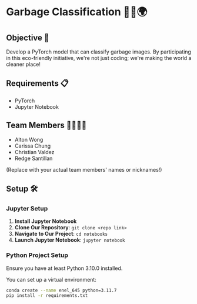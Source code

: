 # Garbage Classification 🦸‍♂️🌍

## Objective 🎯

Develop a PyTorch model that can classify garbage images. By participating in this eco-friendly initiative, we're not just coding; we're making the world a cleaner place!

## Requirements 📋

- PyTorch
- Jupyter Notebook

## Team Members 👩‍💻👨‍💻

- Alton Wong
- Carissa Chung
- Christian Valdez
- Redge Santillan

(Replace with your actual team members' names or nicknames!)

## Setup 🛠️

### Jupyter Setup

1. **Install Jupyter Notebook**
2. **Clone Our Repository**: `git clone <repo link>`
3. **Navigate to Our Project**: `cd notebooks`
4. **Launch Jupyter Notebook**: `jupyter notebook`

### Python Project Setup

Ensure you have at least Python 3.10.0 installed.

You can set up a virtual environment:

```bash
conda create --name enel_645 python=3.11.7
pip install -r requirements.txt
```
